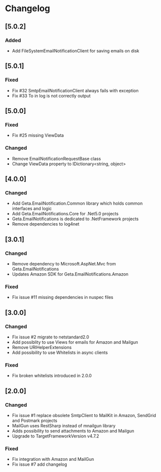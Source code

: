 ﻿# Changelog

## [5.0.2]

### Added
- Add FileSystemEmailNotificationClient for saving emails on disk

## [5.0.1]

### Fixed
- Fix #32 SmtpEmailNotificationClient always fails with exception
- Fix #33 To in log is not correctly output

## [5.0.0]

### Fixed
- Fix #25 missing ViewData

### Changed
- Remove EmailNotificationRequestBase class
- Change ViewData property to IDictionary<string, object>

## [4.0.0]

### Changed
- Add Geta.EmailNotification.Common library which holds common interfaces and logic
- Add Geta.EmailNotifications.Core for .Net5.0 projects
- Geta.EmailNotifications is dedicated to .NetFramework projects
- Remove dependencies to log4net

## [3.0.1]

### Changed
- Remove dependency to Microsoft.AspNet.Mvc from Geta.EmailNotifications
- Updates Amazon SDK for Geta.EmailNotifications.Amazon

### Fixed
- Fix issue #11 missing dependencies in nuspec files

## [3.0.0]

### Changed
- Fix issue #2 migrate to netstandard2.0
- Add possiblity to use Views for emails for Amazon and Mailgun
- Remove URlHelperExtensions
- Add possibility to use Whitelists in async clients

### Fixed
- Fix broken whitelists introduced in 2.0.0

## [2.0.0]

### Changed
- Fix issue #1 replace obsolete SmtpClient to MailKit in Amazon, SendGrid and Postmark projects
- MailGun uses RestSharp instead of mnailgun library
- Adds possibility to send attachments to Amazon and Mailgun
- Upgrade to TargetFrameworkVersion v4.7.2

### Fixed
- Fix integration with Amazon and MailGun
- Fix issue #7 add changelog
